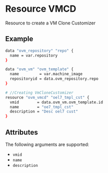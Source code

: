 # Resource VMCD

Resource to create a VM Clone Customizer

## Example

```sh
data "ovm_repository" "repo" {
  name = var.repository
}

data "ovm_vm" "ovm_template" {
  name         = var.machine_image
  repositoryid = data.ovm_repository.repo
}

# //Creating VmCloneCustomizer
resource "ovm_vmcd" "oel7_tmpl_cst" {
  vmid        = data.ovm_vm.ovm_template.id
  name        = "oe7_tmpl_cst"
  description = "Desc oel7 cust"
}
```

## Attributes

The following arguments are supported:

+ `vmid`
+ `name` 
+ `description`
